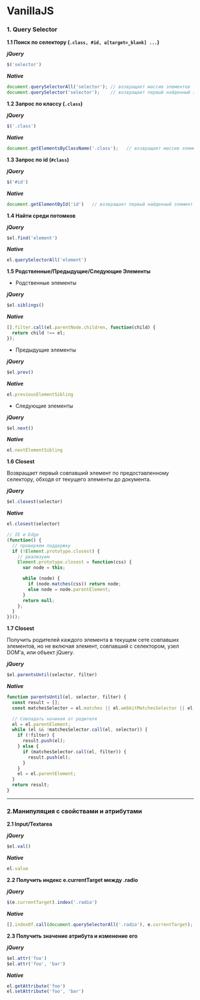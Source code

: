 # VanillaJS

### 1. Query Selector

__1.1 Поиск по селектору (```.class, #id, a[target=_blank] ...```)__

___jQuery___

```javascript
$('selector')
```
___Native___

```javascript
document.querySelectorAll('selector'); // возвращает массив элементов
document.querySelector('selector');    // возвращает первый найденный элемент
```

__1.2 Запрос по классу (```.class```)__

___jQuery___

```javascript
$('.class')
```
___Native___

```javascript
document.getElementsByClassName('.class');   // возвращает массив элементов
```

__1.3 Запрос по id (```#class```)__

___jQuery___

```javascript
$('#id')
```
___Native___

```javascript
document.getElementById('id')   // возвращает первый найденный элемент
```

__1.4 Найти среди потомков__

___jQuery___

```javascript
$el.find('element')
```

___Native___

```javascript
el.querySelectorAll('element')
```

__1.5 Родственные/Предыдущие/Следующие Элементы__

  + Родственные элементы

  ___jQuery___

  ```javascript
  $el.siblings()
  ```

  ___Native___

  ```javascript
  [].filter.call(el.parentNode.children, function(child) {
    return child !== el;
  });
  ```
  + Предыдущие элементы

  ___jQuery___

  ```javascript
  $el.prev()
  ```

  ___Native___

  ```javascript
  el.previousElementSibling
  ```
  + Следующие элементы

  ___jQuery___

  ```javascript
  $el.next()
  ```

  ___Native___

  ```javascript
  el.nextElementSibling
  ```

__1.6 Closest__

Возвращает первый совпавший элемент по предоставленному селектору, обходя от текущего элементы до документа.

___jQuery___

```javascript
$el.closest(selector)
```

___Native___

```javascript
el.closest(selector)

// IE и Edge
(function() {
  // проверяем поддержку
  if (!Element.prototype.closest) {
    // реализуем
    Element.prototype.closest = function(css) {
      var node = this;

      while (node) {
        if (node.matches(css)) return node;
        else node = node.parentElement;
      }
      return null;
    };
  }
})();
```

__1.7 Closest__

Получить родителей каждого элемента в текущем сете совпавших элементов, но не включая элемент, совпавший с селектором, узел DOM'а, или объект jQuery.

___jQuery___

```javascript
$el.parentsUntil(selector, filter)
```

___Native___

```javascript
function parentsUntil(el, selector, filter) {
  const result = [];
  const matchesSelector = el.matches || el.webkitMatchesSelector || el.mozMatchesSelector || el.msMatchesSelector;

  // Совпадать начиная от родителя
  el = el.parentElement;
  while (el && !matchesSelector.call(el, selector)) {
    if (!filter) {
      result.push(el);
    } else {
      if (matchesSelector.call(el, filter)) {
        result.push(el);
      }
    }
    el = el.parentElement;
  }
  return result;
}
```

---

### 2.Манипуляция с свойствами и атрибутами

__2.1 Input/Textarea__

___jQuery___

```javascript
$el.val()
```

___Native___

```javascript
el.value
```

__2.2 Получить индекс e.currentTarget между .radio__

___jQuery___

```javascript
$(e.currentTarget).index('.radio')
```

___Native___

```javascript
[].indexOf.call(document.querySelectorAll('.radio'), e.currentTarget);
```

__2.3 Получить значение атрибута и изменение его__

___jQuery___

```javascript
$el.attr('foo')
$el.attr('foo', 'bar')
```

___Native___

```javascript
el.getAttribute('foo')
el.setAttribute('foo', 'bar')
```

